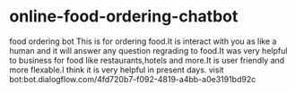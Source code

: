 # online-food-ordering-chatbot
food ordering bot 
             This is for ordering food.It is interact with you as like a human and it will answer any question regrading to food.It was very helpful to business for food like restaurants,hotels and more.It is user friendly and more flexable.I think it is very helpful in present days.
             visit bot:bot.dialogflow.com/4fd720b7-f092-4819-a4bb-a0e3191bd92c
